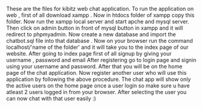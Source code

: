 These are the files for kibitz web chat application. To run the application on web , first of all download xampp . Now in htdocs folder of xampp copy this folder. 
Now run the xampp local server and start apche and mysql server. Then click on admin button in front of mysql button in xampp and it will redirect to phpmyadmin.
Now create a new database and import the chatbot.sql file into that database .
Now on your browser run the command localhost/'name of the folder' and it will take you to the index page of our website. 
After going to index page first of all signup by giving your username , password and email 
After registering go to login page and signin using your username and password.
After that you will be on the home page of the chat application.
Now register another user who will use this application by following the above procedure.
The chat app will show only the active users on the home page once a user login so make sure u have atleast 2 users logged in from your browser.
After selecting the user you can now chat with that user easily :)
